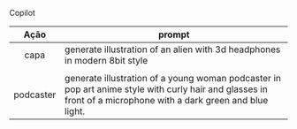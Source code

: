 

Copilot

|   Ação   | prompt                                                                                                                                                                                                                                                                         |
| :------: | ------------------------------------------------------------------------------------------------------------------------------------------------------------------------------------------------------------------------------------------------------------------------------ |
|  capa  | generate illustration of an alien with 3d headphones in modern 8bit style |
                                      |
| podcaster |  generate illustration of a young woman podcaster in pop art anime style with curly hair and glasses in front of a microphone with a dark green and blue light. |
